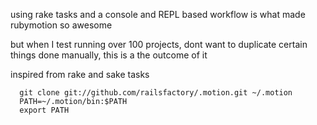 


using rake tasks and a console and REPL based workflow is what made rubymotion so awesome



but when I test running over 100 projects, dont want to duplicate certain things done manually, this is a the outcome of it


inspired from rake and sake tasks

      git clone git://github.com/railsfactory/.motion.git ~/.motion
      PATH=~/.motion/bin:$PATH
      export PATH
